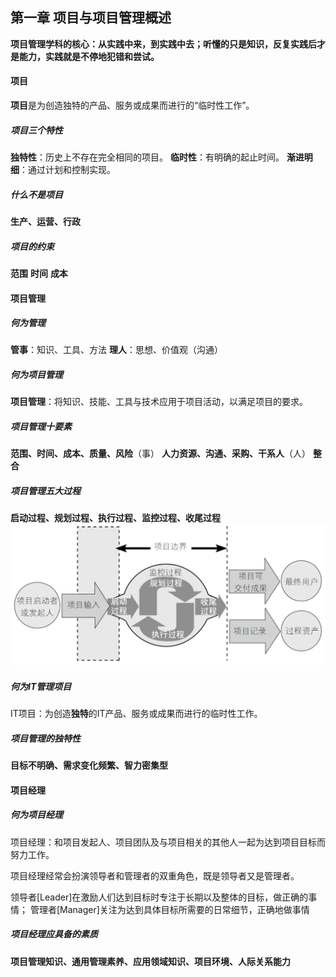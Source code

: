 ## 第一章 项目与项目管理概述

**项目管理学科的核心：从实践中来，到实践中去；听懂的只是知识，反复实践后才是能力，实践就是不停地犯错和尝试。**

#### 项目

**项目**是为创造独特的产品、服务或成果而进行的“临时性工作”。

##### 项目三个特性
**独特性**：历史上不存在完全相同的项目。
**临时性**：有明确的起止时间。
**渐进明细**：通过计划和控制实现。

##### 什么不是项目
**生产、运营、行政**

##### 项目的约束
**范围**
**时间**
**成本**

#### 项目管理

##### 何为管理
**管事**：知识、工具、方法
**理人**：思想、价值观（沟通）

##### 何为项目管理
**项目管理**：将知识、技能、工具与技术应用于项目活动，以满足项目的要求。

##### 项目管理十要素
**范围、时间、成本、质量、风险**（事）
**人力资源、沟通、采购、干系人**（人）
**整合**

##### 项目管理五大过程
**启动过程、规划过程、执行过程、监控过程、收尾过程**
![enter description here](./images/process.png)

##### 何为IT管理项目
IT项目：为创造**独特**的IT产品、服务或成果而进行的临时性工作。

##### 项目管理的独特性
**目标不明确、需求变化频繁、智力密集型**

#### 项目经理

##### 何为项目经理
项目经理：和项目发起人、项目团队及与项目相关的其他人一起为达到项目目标而努力工作。

项目经理经常会扮演领导者和管理者的双重角色，既是领导者又是管理者。

领导者[Leader]在激励人们达到目标时专注于长期以及整体的目标，做正确的事情；
管理者[Manager]关注为达到具体目标所需要的日常细节，正确地做事情

##### 项目经理应具备的素质

**项目管理知识、通用管理素养、应用领域知识、项目环境、人际关系能力**